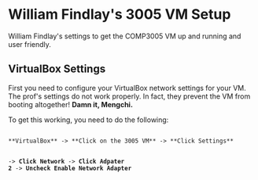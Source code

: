 William Findlay's 3005 VM Setup
===============================
William Findlay's settings to get the COMP3005 VM up and running and user friendly.

VirtualBox Settings
-------------------
First you need to configure your VirtualBox network settings for your VM.
The prof's settings do not work properly. In fact, they prevent the VM from booting
altogether! **Damn it, Mengchi.**

To get this working, you need to do the following:

<code>
**VirtualBox** -> **Click on the 3005 VM** -> **Click Settings**

-> **Click Network** -> **Click Adpater 2** -> **Uncheck Enable Network Adapter**
</code>
